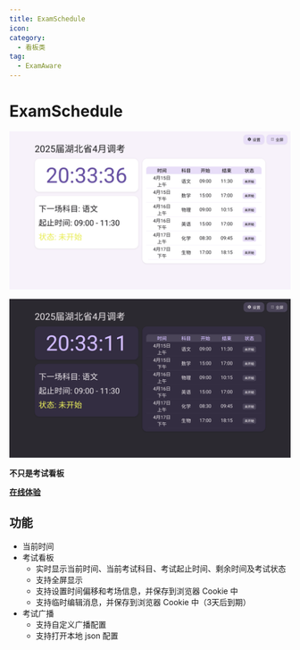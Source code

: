 ```yaml
---
title: ExamSchedule
icon: 
category:
  - 看板类
tag:
  - ExamAware
---
```


# ExamSchedule

![light](images/light.png)

![dark](images/dark.png)

**不只是考试看板**

[**在线体验**](https://es.examaware.tech/)

## 功能

- 当前时间
- 考试看板
  - 实时显示当前时间、当前考试科目、考试起止时间、剩余时间及考试状态
  - 支持全屏显示
  - 支持设置时间偏移和考场信息，并保存到浏览器 Cookie 中
  - 支持临时编辑消息，并保存到浏览器 Cookie 中（3天后到期）
- 考试广播
  - 支持自定义广播配置
  - 支持打开本地 json 配置
